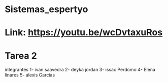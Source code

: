 # Sistemas_espertyo
# Link: https://youtu.be/wcDvtaxuRos
# Tarea 2 
integrantes
1- ivan saavedra
2- deyka jordan
3- issac Perdomo
4- Elena linares
5- alexis Garcias 
